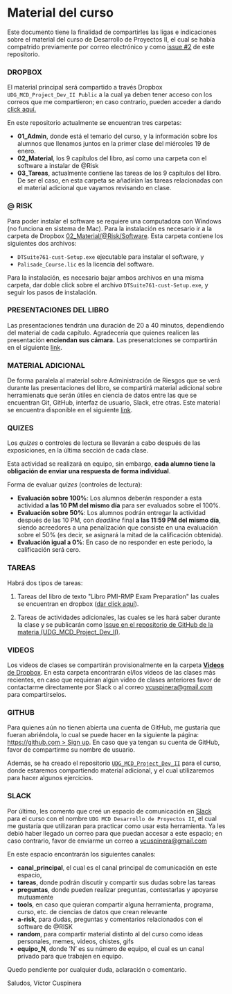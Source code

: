 # Material del curso

Este documento tiene la finalidad de compartirles las ligas e indicaciones sobre el material del curso de Desarrollo de Proyectos II, el cual se había compatrido previamente por correo electrónico y como [issue #2](https://github.com/vcuspinera/UDG_MCD_Project_Dev_II/issues/2) de este repositorio.

### **DROPBOX**
El material principal será compartido a través Dropbox `UDG_MCD_Project_Dev_II Public` a la cual ya deben tener acceso con los correos que me compartieron; en caso contrario, pueden acceder a dando [click aquí.](https://www.dropbox.com/sh/k6klb0b4d6ab1ub/AAA4xuIyks58mnu3F4-BGedZa?dl=0)

En este repositorio actualmente se encuentran tres carpetas:
- **01_Admin**, donde está el temario del curso, y la información sobre los alumnos que llenamos juntos en la primer clase del miércoles 19 de enero.
- **02_Material**, los 9 capítulos del libro, así como una carpeta con el software a instalar de @Risk
- **03_Tareas**, actualmente contiene las tareas de los 9 capítulos del libro. De ser el caso, en esta carpeta se añadirían las tareas relacionadas con el material adicional que vayamos revisando en clase.

### **@ RISK**
Para poder instalar el software se requiere una computadora con Windows (no funciona en sistema de Mac). 
Para la instalación es necesario ir a la carpeta de Dropbox  [02_Material/@Risk/Software](https://www.dropbox.com/sh/nx9k48m5fj6v3q9/AAAFoNLqvzsjhvdQhVYV8fMfa?dl=0). Esta carpeta contiene los siguientes dos archivos: 
- `DTSuite761-cust-Setup.exe` ejecutable para instalar el software, y
- `Palisade_Course.lic` es la licencia del software.  

Para la instalación, es necesario bajar ambos archivos en una misma carpeta, dar doble click sobre el archivo `DTSuite761-cust-Setup.exe`, y seguir los pasos de instalación. 

### **PRESENTACIONES DEL LIBRO**
Las presentaciones tendrán una duración de 20 a 40 minutos, dependiendo del material de cada capítulo. Agradecería que quienes realicen las presentación **enciendan sus cámara.** Las presenatciones se compartirán en el siguiente [link](https://www.dropbox.com/sh/4a8rwrbho7sleng/AACgsZnT5xhGxdaUiARnROxKa?dl=0).

### **MATERIAL ADICIONAL**
De forma paralela al material sobre Administración de Riesgos que se verá durante las presentaciones del libro, se compartirá material adicional sobre herramienats que serán útiles en ciencia de datos entre las que se encuentran Git, GitHub, interfaz de usuario, Slack, etre otras. Este material se encuentra disponible en el siguiente [link](https://www.dropbox.com/sh/rg86msgnis2etf3/AACHdEruNH5wo_NIxW93BJxLa?dl=0).

### **QUIZES**
Los _quizes_ o controles de lectura se llevarán a cabo después de las exposiciones, en la última sección de cada clase. 

Esta actividad se realizará en equipo, sin embargo, __cada alumno tiene la obligación de enviar una respuesta de forma individual__.

Forma de evaluar _quizes_ (controles de lectura):
- __Evaluación sobre 100%__: Los alumnos deberán responder a esta actividad __a las 10 PM del mismo día__ para ser evaluados sobre el 100%.
- __Evaluación sobre 50%__: Los alumnos podrán entregar la actividad después de las 10 PM, con _deadline_ final __a las 11:59 PM del mismo día__, siendo acreedores a una penalización que consiste en una evaluación sobre el 50% (es decir, se asignará la mitad de la calificación obtenida). 
- __Evaluación igual a 0%__: En caso de no responder en este periodo, la calificación será cero.

### **TAREAS**  
Habrá dos tipos de tareas:

1) Tareas del libro de texto "Libro PMI-RMP Exam Preparation" las cuales se encuentran en dropbox ([dar click aquí](https://www.dropbox.com/sh/tv3uqltxs911tph/AACrsVcEWmiDh_gj3jogdQQia?dl=0)).

2) Tareas de actividades adicionales, las cuales se les hará saber durante la clase y se publicarán como [Issue en el repositorio de GitHub de la materia (UDG_MCD_Project_Dev_II)](https://github.com/vcuspinera/UDG_MCD_Project_Dev_II/issues). 

### **VIDEOS**
Los videos de clases se compartirán provisionalmente en la carpeta [**Videos** de Dropbox](https://www.dropbox.com/sh/8vy3gby1wdiqsef/AADzSXfCOX06LRFjS7IWTfK5a?dl=0). En esta carpeta encontrarán el/los videos de las clases más recientes, en caso que requieran algún video de clases anteriores favor de contactarme directamente por Slack o al correo vcuspinera@gmail.com para compartírselos.

### **GITHUB**
Para quienes aún no tienen abierta una cuenta de GitHub, me gustaría que fueran abriéndola, lo cual se puede hacer en la siguiente la página: [https://github.com > Sign up](https://github.com).  En caso que ya tengan su cuenta de GitHub, favor de compartirme su nombre de usuario. 

Además, se ha creado el repositorio [`UDG_MCD_Project_Dev_II`](https://github.com/vcuspinera/UDG_MCD_Project_Dev_II) para el curso, donde estaremos compartiendo material adicional, y el cual utilizaremos para hacer algunos ejercicios.

### **SLACK**
Por último, les comento que creé un espacio de comunicación en [Slack](https://slack.com) para el curso con el nombre `UDG MCD Desarrollo de Proyectos II`, el cual me gustaría que utilizaran para practicar como usar esta herramienta. Ya les debió haber llegado un correo para que puedan accesar a este espacio; en caso contrario, favor de enviarme un correo a vcuspinera@gmail.com

En este espacio encontrarán los siguientes canales:
- **canal_principal**, el cual es el canal principal de comunicación en este espacio,
- **tareas**, donde podrán discutir y compartir sus dudas sobre las tareas 
- **preguntas**, donde pueden realizar preguntas, contestarlas y apoyarse mutuamente
- **tools**, en caso que quieran compartir alguna herramienta, programa, curso, etc. de ciencias de datos que crean relevante
- **a-risk**, para dudas, preguntas y comentarios relacionados con el software de @RISK
- **random**, para compartir material distinto al del curso como ideas personales, memes, videos, chistes, gifs
- **equipo_N**, donde ’N’ es su número de equipo, el cual es un canal privado para que trabajen en equipo.

Quedo pendiente por cualquier duda, aclaración o comentario.

Saludos,
Víctor Cuspinera